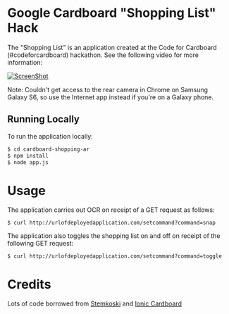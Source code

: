 # Google Cardboard "Shopping List" Hack

The "Shopping List" is an application created at the Code for Cardboard (#codeforcardboard) hackathon. See the following video for more information:

[![ScreenShot](https://i.ytimg.com/vi_webp/Vyf4HoYIlYM/mqdefault.webp)](https://youtu.be/Vyf4HoYIlYM)

Note: Couldn't get access to the rear camera in Chrome on Samsung Galaxy S6, so use the Internet app instead if you're on a Galaxy phone.

## Running Locally

To run the application locally:

```sh
$ cd cardboard-shopping-ar
$ npm install
$ node app.js
```

# Usage

The application carries out OCR on receipt of a GET request as follows:

```
$ curl http://urlofdeployedapplication.com/setcommand?command=snap
```
The application also toggles the shopping list on and off on receipt of the following GET request:

```
$ curl http://urlofdeployedapplication.com/setcommand?command=toggle
```

# Credits

Lots of code borrowed from [Stemkoski](https://github.com/stemkoski/three.js) and [Ionic Cardboard](https://github.com/driftyco/ionic-starter-cardboard)
